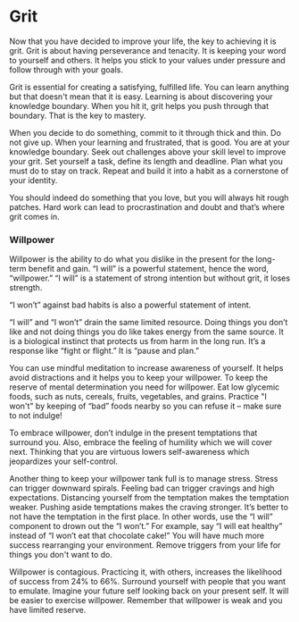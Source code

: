 # Grit

Now that you have decided to improve your life, the key to achieving it is grit. Grit is about having perseverance and tenacity. It is keeping your word to yourself and others. It helps you stick to your values under pressure and follow through with your goals. 

Grit is essential for creating a satisfying, fulfilled life.  You can learn anything but that doesn't mean that it is easy. Learning is about discovering your knowledge boundary. When you hit it, grit helps you push through that boundary. That is the key to mastery.

When you decide to do something, commit to it through thick and thin. Do not give up. When your learning and frustrated, that is good. You are at your knowledge boundary. Seek out challenges above your skill level to improve your grit. Set yourself a task, define its length and deadline. Plan what you must do to stay on track. Repeat and build it into a habit as a cornerstone of your identity. 

You should indeed do something that you love, but you will always hit rough patches. Hard work can lead to procrastination and doubt and that’s where grit comes in. 


### Willpower

Willpower is the ability to do what you dislike in the present for the long-term benefit and gain. 
“I will” is a powerful statement, hence the word, “willpower.” “I will” is a statement of strong intention but without grit, it loses strength. 

“I won’t” against bad habits is also a powerful statement of intent.  

“I will” and “I won’t” drain the same limited resource. Doing things you don’t like and not doing things you do like takes energy from the same source. It is a biological instinct that protects us from harm in the long run. It’s a response like “fight or flight.” It is “pause and plan.”

You can use mindful meditation to increase awareness of yourself. It helps avoid distractions and it helps you to keep your willpower. To keep the reserve of mental determination you need for willpower.  Eat low glycemic foods, such as nuts, cereals, fruits, vegetables, and grains. Practice "I won't" by keeping of “bad” foods nearby so you can refuse it – make sure to not indulge!

To embrace willpower, don’t indulge in the present temptations that surround you. Also, embrace the feeling of humility which we will cover next. Thinking that you are virtuous lowers self-awareness which jeopardizes your self-control. 

Another thing to keep your willpower tank full is to manage stress. Stress can trigger downward spirals. Feeling bad can trigger cravings and high expectations. 
Distancing yourself from the temptation makes the temptation weaker. Pushing aside temptations makes the craving stronger. It’s better to not have the temptation in the first place. 
In other words, use the “I will” component to drown out the “I won’t.” For example, say “I will eat healthy” instead of “I won’t eat that chocolate cake!” You will have much more success rearranging your environment. Remove triggers from your life for things you don't want to do.

Willpower is contagious. Practicing it, with others, increases the likelihood of success from 24% to 66%. Surround yourself with people that you want to emulate. Imagine your future self looking back on your present self. It will be easier to exercise willpower.
Remember that willpower is weak and you have limited reserve. 


